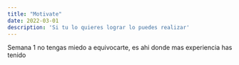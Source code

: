 ```yaml
---
title: "Motivate"
date: 2022-03-01
description: 'Si tu lo quieres lograr lo puedes realizar'
---
```


Semana 1 no tengas miedo a equivocarte, es ahi donde mas experiencia has tenido
